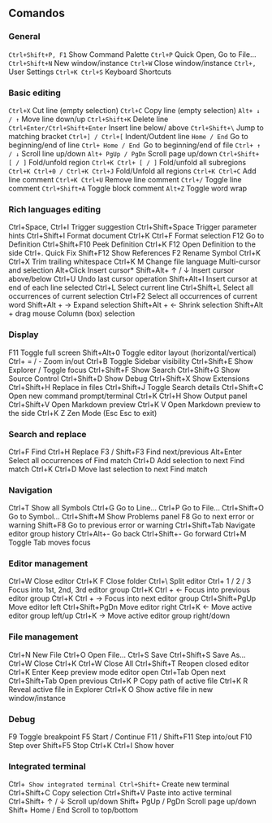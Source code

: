 ## Comandos

### General
`Ctrl+Shift+P, F1` Show Command Palette
`Ctrl+P` Quick Open, Go to File...
`Ctrl+Shift+N` New window/instance
`Ctrl+W` Close window/instance
`Ctrl+,` User Settings
`Ctrl+K Ctrl+S` Keyboard Shortcuts

### Basic editing
`Ctrl+X` Cut line (empty selection)
`Ctrl+C` Copy line (empty selection)
`Alt+ ↓ / ↑` Move line down/up
`Ctrl+Shift+K` Delete line
`Ctrl+Enter/Ctrl+Shift+Enter` Insert line below/ above
`Ctrl+Shift+\` Jump to matching bracket
`Ctrl+] / Ctrl+[` Indent/Outdent line
`Home / End` Go to beginning/end of line
`Ctrl+ Home / End `Go to beginning/end of file
`Ctrl+ ↑ / ↓` Scroll line up/down
`Alt+ PgUp / PgDn` Scroll page up/down
`Ctrl+Shift+ [ / ]` Fold/unfold region
`Ctrl+K Ctrl+ [ / ]` Fold/unfold all subregions
`Ctrl+K Ctrl+0 / Ctrl+K Ctrl+J` Fold/Unfold all regions
`Ctrl+K Ctrl+C` Add line comment
`Ctrl+K Ctrl+U` Remove line comment
`Ctrl+/` Toggle line comment
`Ctrl+Shift+A` Toggle block comment
`Alt+Z` Toggle word wrap

### Rich languages editing
Ctrl+Space, Ctrl+I Trigger suggestion
Ctrl+Shift+Space Trigger parameter hints
Ctrl+Shift+I Format document
Ctrl+K Ctrl+F Format selection
F12 Go to Definition
Ctrl+Shift+F10 Peek Definition
Ctrl+K F12 Open Definition to the side
Ctrl+. Quick Fix
Shift+F12 Show References
F2 Rename Symbol
Ctrl+K Ctrl+X Trim trailing whitespace
Ctrl+K M Change file language
Multi-cursor and selection
Alt+Click Insert cursor*
Shift+Alt+ ↑ / ↓ Insert cursor above/below
Ctrl+U Undo last cursor operation
Shift+Alt+I Insert cursor at end of each line selected
Ctrl+L Select current line
Ctrl+Shift+L Select all occurrences of current selection
Ctrl+F2 Select all occurrences of current word
Shift+Alt + → Expand selection
Shift+Alt + ← Shrink selection
Shift+Alt + drag mouse Column (box) selection

### Display
F11 Toggle full screen
Shift+Alt+0 Toggle editor layout (horizontal/vertical)
Ctrl+ = / - Zoom in/out
Ctrl+B Toggle Sidebar visibility
Ctrl+Shift+E Show Explorer / Toggle focus
Ctrl+Shift+F Show Search
Ctrl+Shift+G Show Source Control
Ctrl+Shift+D Show Debug
Ctrl+Shift+X Show Extensions
Ctrl+Shift+H Replace in files
Ctrl+Shift+J Toggle Search details
Ctrl+Shift+C Open new command prompt/terminal
Ctrl+K Ctrl+H Show Output panel
Ctrl+Shift+V Open Markdown preview
Ctrl+K V Open Markdown preview to the side
Ctrl+K Z Zen Mode (Esc Esc to exit)

### Search and replace
Ctrl+F Find
Ctrl+H Replace
F3 / Shift+F3 Find next/previous
Alt+Enter Select all occurrences of Find match
Ctrl+D Add selection to next Find match
Ctrl+K Ctrl+D Move last selection to next Find match

### Navigation
Ctrl+T Show all Symbols
Ctrl+G Go to Line...
Ctrl+P Go to File...
Ctrl+Shift+O Go to Symbol...
Ctrl+Shift+M Show Problems panel
F8 Go to next error or warning
Shift+F8 Go to previous error or warning
Ctrl+Shift+Tab Navigate editor group history
Ctrl+Alt+- Go back
Ctrl+Shift+- Go forward
Ctrl+M Toggle Tab moves focus

### Editor management
Ctrl+W Close editor
Ctrl+K F Close folder
Ctrl+\ Split editor
Ctrl+ 1 / 2 / 3 Focus into 1st, 2nd, 3rd editor group
Ctrl+K Ctrl + ← Focus into previous editor group
Ctrl+K Ctrl + → Focus into next editor group
Ctrl+Shift+PgUp Move editor left
Ctrl+Shift+PgDn Move editor right
Ctrl+K ← Move active editor group left/up
Ctrl+K → Move active editor group right/down

### File management
Ctrl+N New File
Ctrl+O Open File...
Ctrl+S Save
Ctrl+Shift+S Save As...
Ctrl+W Close
Ctrl+K Ctrl+W Close All
Ctrl+Shift+T Reopen closed editor
Ctrl+K Enter Keep preview mode editor open
Ctrl+Tab Open next
Ctrl+Shift+Tab Open previous
Ctrl+K P Copy path of active file
Ctrl+K R Reveal active file in Explorer
Ctrl+K O Show active file in new window/instance

### Debug
F9 Toggle breakpoint
F5 Start / Continue
F11 / Shift+F11 Step into/out
F10 Step over
Shift+F5 Stop
Ctrl+K Ctrl+I Show hover

### Integrated terminal
Ctrl+` Show integrated terminal
Ctrl+Shift+` Create new terminal
Ctrl+Shift+C Copy selection
Ctrl+Shift+V Paste into active terminal
Ctrl+Shift+ ↑ / ↓ Scroll up/down
Shift+ PgUp / PgDn Scroll page up/down
Shift+ Home / End Scroll to top/bottom